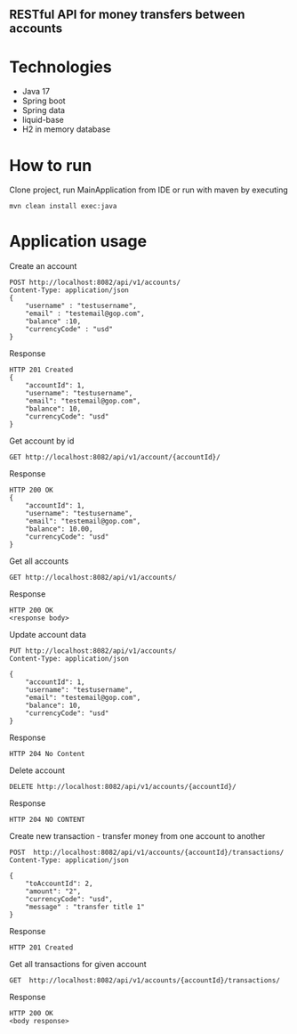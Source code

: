 ##  RESTful API for money transfers between accounts
# Technologies
 - Java 17
 - Spring boot
 - Spring data
 - liquid-base
 - H2 in memory database

# How to run
Clone project, run MainApplication from IDE or run with maven by executing

```
mvn clean install exec:java
```

# Application usage
Create an account
````
POST http://localhost:8082/api/v1/accounts/
Content-Type: application/json
{
	"username" : "testusername",
	"email" : "testemail@gop.com",
	"balance" :10,
	"currencyCode" : "usd"
}
````
Response
````
HTTP 201 Created
{
    "accountId": 1,
    "username": "testusername",
    "email": "testemail@gop.com",
    "balance": 10,
    "currencyCode": "usd"
}
````
Get account by id
````
GET http://localhost:8082/api/v1/account/{accountId}/
````
Response
````
HTTP 200 OK
{
    "accountId": 1,
    "username": "testusername",
    "email": "testemail@gop.com",
    "balance": 10.00,
    "currencyCode": "usd"
}
````
Get all accounts
````
GET http://localhost:8082/api/v1/accounts/
````
Response
````
HTTP 200 OK
<response body>
````

Update account data
````
PUT http://localhost:8082/api/v1/accounts/
Content-Type: application/json

{
    "accountId": 1,
    "username": "testusername",
    "email": "testemail@gop.com",
    "balance": 10,
    "currencyCode": "usd"
}
````
Response
````
HTTP 204 No Content
````

Delete account 
````
DELETE http://localhost:8082/api/v1/accounts/{accountId}/
````
Response
````
HTTP 204 NO CONTENT
````
Create new transaction - transfer money from one account to another
````
POST  http://localhost:8082/api/v1/accounts/{accountId}/transactions/
Content-Type: application/json

{
    "toAccountId": 2,
    "amount": "2",
    "currencyCode": "usd",
    "message" : "transfer title 1"
}
````
Response
````
HTTP 201 Created
````
Get all transactions for given account
````
GET  http://localhost:8082/api/v1/accounts/{accountId}/transactions/
````
Response
````
HTTP 200 OK
<body response>
````



